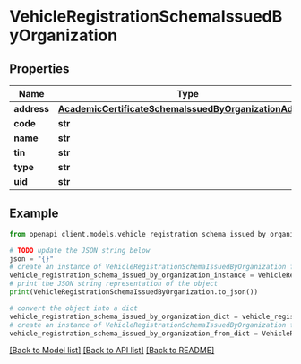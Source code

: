 # VehicleRegistrationSchemaIssuedByOrganization


## Properties

Name | Type | Description | Notes
------------ | ------------- | ------------- | -------------
**address** | [**AcademicCertificateSchemaIssuedByOrganizationAddress**](AcademicCertificateSchemaIssuedByOrganizationAddress.md) |  | 
**code** | **str** |  | 
**name** | **str** |  | 
**tin** | **str** |  | 
**type** | **str** |  | 
**uid** | **str** |  | 

## Example

```python
from openapi_client.models.vehicle_registration_schema_issued_by_organization import VehicleRegistrationSchemaIssuedByOrganization

# TODO update the JSON string below
json = "{}"
# create an instance of VehicleRegistrationSchemaIssuedByOrganization from a JSON string
vehicle_registration_schema_issued_by_organization_instance = VehicleRegistrationSchemaIssuedByOrganization.from_json(json)
# print the JSON string representation of the object
print(VehicleRegistrationSchemaIssuedByOrganization.to_json())

# convert the object into a dict
vehicle_registration_schema_issued_by_organization_dict = vehicle_registration_schema_issued_by_organization_instance.to_dict()
# create an instance of VehicleRegistrationSchemaIssuedByOrganization from a dict
vehicle_registration_schema_issued_by_organization_from_dict = VehicleRegistrationSchemaIssuedByOrganization.from_dict(vehicle_registration_schema_issued_by_organization_dict)
```
[[Back to Model list]](../README.md#documentation-for-models) [[Back to API list]](../README.md#documentation-for-api-endpoints) [[Back to README]](../README.md)



